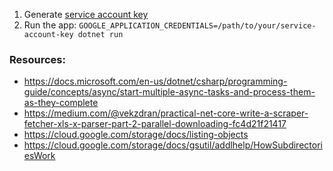 1. Generate [service account key](https://console.cloud.google.com/apis/credentials)
1. Run the app:
`GOOGLE_APPLICATION_CREDENTIALS=/path/to/your/service-account-key dotnet run`

### Resources:
- https://docs.microsoft.com/en-us/dotnet/csharp/programming-guide/concepts/async/start-multiple-async-tasks-and-process-them-as-they-complete
- https://medium.com/@vekzdran/practical-net-core-write-a-scraper-fetcher-xls-x-parser-part-2-parallel-downloading-fc4d21f21417
- https://cloud.google.com/storage/docs/listing-objects
- https://cloud.google.com/storage/docs/gsutil/addlhelp/HowSubdirectoriesWork

